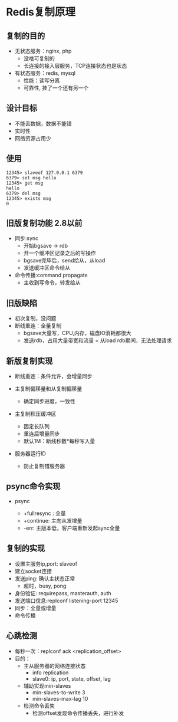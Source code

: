 # Redis复制原理

## 复制的目的

- 无状态服务：nginx, php
    - 没啥可复制的
    - 长连接的接入层服务，TCP连接状态也是状态
- 有状态服务：redis, mysql
    - 性能：读写分离
    - 可靠性, 挂了一个还有另一个

## 设计目标

- 不能丢数据，数据不能错
- 实时性
- 网络资源占用少

## 使用

    12345> slaveof 127.0.0.1 6379
    6379> set msg hello
    12345> get msg
    hello
    6379> del msg
    12345> exists msg
    0

## 旧版复制功能 2.8以前

- 同步:sync
    - 开始bgsave -> rdb
    - 开一个缓冲区记录之后的写操作 
    - bgsave完毕后，send给从，从load
    - 发送缓冲区命令给从
- 命令传播:command propagate
    - 主收到写命令，转发给从

## 旧版缺陷

- 初次复制，没问题
- 断线重连：全量复制
    - bgsave大量写，CPU,内存，磁盘IO消耗都很大
    - 发送rdb，占用大量带宽和流量
    = 从load rdb期间，无法处理请求


## 新版复制实现
- 断线重连：条件允许，会增量同步

- 主复制偏移量和从复制偏移量
    - 确定同步进度，一致性
- 主复制积压缓冲区
    - 固定长队列
    - 重连后增量同步
    - 默认1M：断线秒数*每秒写入量
- 服务器运行ID
    - 防止复制错服务器 

## psync命令实现

- psync <runid> <offset>
    - +fullresync <runid> <offset> : 全量
    - +continue: 主向从发增量
    - -err: 主版本低，客户端重新发起sync全量 

## 复制的实现

- 设置主服务ip,port: slaveof
- 建立socket连接
- 发送ping: 确认主状态正常
    - 超时，busy, pong
- 身份验证: requirepass, masterauth, auth
- 发送端口信息:replconf listening-port 12345
- 同步：全量或增量
- 命令传播

## 心跳检测

- 每秒一次：replconf ack <replication_offset>
- 目的：
    - 主从服务器的网络连接状态
        - info replication
        - slave0: ip, port, state, offset, lag
    - 辅助实现min-slaves
        - min-slaves-to-write 3
        - min-slaves-max-lag 10
    - 检测命令丢失
        - 检测offset发现命令传播丢失，进行补发 
